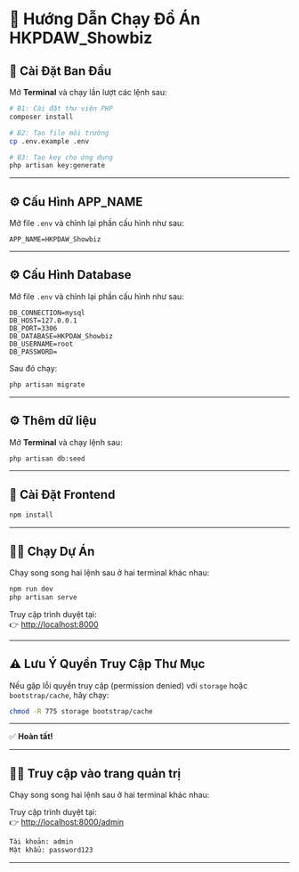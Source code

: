 # 🧭 Hướng Dẫn Chạy Đồ Án HKPDAW_Showbiz

## 🚀 Cài Đặt Ban Đầu

Mở **Terminal** và chạy lần lượt các lệnh sau:

```bash
# B1: Cài đặt thư viện PHP
composer install

# B2: Tạo file môi trường
cp .env.example .env

# B3: Tạo key cho ứng dụng
php artisan key:generate
```

---

## ⚙️ Cấu Hình APP_NAME

Mở file `.env` và chỉnh lại phần cấu hình như sau:

```dotenv
APP_NAME=HKPDAW_Showbiz
```

---

## ⚙️ Cấu Hình Database

Mở file `.env` và chỉnh lại phần cấu hình như sau:

```dotenv
DB_CONNECTION=mysql
DB_HOST=127.0.0.1
DB_PORT=3306
DB_DATABASE=HKPDAW_Showbiz
DB_USERNAME=root
DB_PASSWORD=
```

Sau đó chạy:

```bash
php artisan migrate
```

---

## ⚙️ Thêm dữ liệu

Mở **Terminal** và chạy lệnh sau:

```bash
php artisan db:seed
```

---

## 🧩 Cài Đặt Frontend

```bash
npm install
```

---

## 🏃‍♂️ Chạy Dự Án

Chạy song song hai lệnh sau ở hai terminal khác nhau:

```bash
npm run dev
php artisan serve
```

Truy cập trình duyệt tại:  
👉 [http://localhost:8000](http://localhost:8000)

---

## ⚠️ Lưu Ý Quyền Truy Cập Thư Mục

Nếu gặp lỗi quyền truy cập (permission denied) với `storage` hoặc `bootstrap/cache`, hãy chạy:

```bash
chmod -R 775 storage bootstrap/cache
```

---

✅ **Hoàn tất!**

---

## 🏃‍♂️ Truy cập vào trang quản trị

Chạy song song hai lệnh sau ở hai terminal khác nhau:

Truy cập trình duyệt tại:  
👉 [http://localhost:8000/admin](http://localhost:8000/admin)

```bash
Tài khoản: admin
Mật khẩu: password123
```

---
